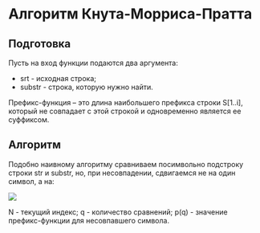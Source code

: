 # Алгоритм Кнута-Морриса-Пратта

## Подготовка

Пусть на вход функции подаются два аргумента:

* srt - исходная строка;
* substr - строка, которую нужно найти.

Префикс-функция – это длина наибольшего префикса строки S[1..i], который не совпадает с этой строкой и одновременно является ее суффиксом.

## Алгоритм

Подобно наивному алгоритму сравниваем посимвольно подстроку строки str и substr, но, при несовпадении, сдвигаемся не на один символ, а на:

![](https://latex.codecogs.com/svg.latex?N^{'}&space;=&space;N&space;&plus;&space;(q&space;-&space;p(q)))

N - текущий индекс;
q - количество сравнений;
p(q) - значение префикс-функции для несовпавшего символа.